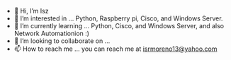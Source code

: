 - 👋 Hi, I’m Isz
- 👀 I’m interested in ...  Python, Raspberry pi, Cisco, and Windows Server. 
- 🌱 I’m currently learning ...  Python, Cisco, and Windows Server, and also Network Automationion :)
- 💞️ I’m looking to collaborate on ...
- 📫 How to reach me ... you can reach me at isrmoreno13@yahoo.com  

<!---
iswoo/iswoo is a ✨ special ✨ repository because its `README.md` (this file) appears on your GitHub profile.
You can click the Preview link to take a look at your changes.
--->
